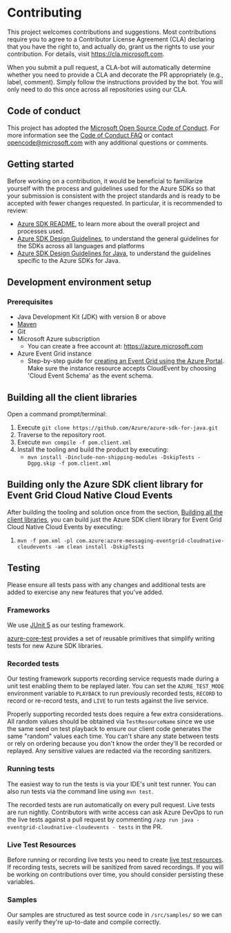 # Contributing

This project welcomes contributions and suggestions. Most contributions require you to agree to a Contributor License
Agreement (CLA) declaring that you have the right to, and actually do, grant us the rights to use your contribution. For
details, visit https://cla.microsoft.com.

When you submit a pull request, a CLA-bot will automatically determine whether you need to provide a CLA and decorate
the PR appropriately (e.g., label, comment). Simply follow the instructions provided by the bot. You will only need to
do this once across all repositories using our CLA.

## Code of conduct

This project has adopted the [Microsoft Open Source Code of Conduct](https://opensource.microsoft.com/codeofconduct/).
For more information see the [Code of Conduct FAQ](https://opensource.microsoft.com/codeofconduct/faq/) or contact
[opencode@microsoft.com](mailto:opencode@microsoft.com) with any additional questions or comments.

## Getting started

Before working on a contribution, it would be beneficial to familiarize yourself with the process and guidelines used
for the Azure SDKs so that your submission is consistent with the project standards and is ready to be accepted with
fewer changes requested. In particular, it is recommended to review:

- [Azure SDK README][github-general], to learn more about the overall project and processes used.
- [Azure SDK Design Guidelines][design-guidelines], to understand the general guidelines for the SDKs across all
  languages and platforms
- [Azure SDK Design Guidelines for Java][java-spec], to understand the guidelines specific to the Azure SDKs for Java.

## Development environment setup

### Prerequisites

- Java Development Kit (JDK) with version 8 or above
- [Maven][maven]
- Git
- Microsoft Azure subscription
    - You can create a free account at: https://azure.microsoft.com
- Azure Event Grid instance
    - Step-by-step guide for [creating an Event Grid using the Azure Portal][event_grid_create]. 
      Make sure the instance resource accepts CloudEvent by choosing 'Cloud Event Schema' as the event schema. 

## Building all the client libraries

Open a command prompt/terminal:
1. Execute `git clone https://github.com/Azure/azure-sdk-for-java.git`
1. Traverse to the repository root.
1. Execute `mvn compile -f pom.client.xml`
1. Install the tooling and build the product by executing:
    * `mvn install -Dinclude-non-shipping-modules -DskipTests -Dgpg.skip -f pom.client.xml`

## Building only the Azure SDK client library for Event Grid Cloud Native Cloud Events

After building the tooling and solution once from the section, [Building all the client libraries](#building-all-the-client-libraries), 
you can build just the Azure SDK client library for Event Grid Cloud Native Cloud Events by executing:
1. `mvn -f pom.xml -pl com.azure:azure-messaging-eventgrid-cloudnative-cloudevents -am clean install -DskipTests`
   
## Testing

Please ensure all tests pass with any changes and additional tests are added to exercise any new features that you've
added.

### Frameworks

We use [JUnit 5](https://junit.org/junit5/docs/current/user-guide/) as our testing framework.

[azure-core-test][core_tests] provides a set of reusable primitives that simplify writing tests for new Azure SDK libraries.

### Recorded tests

Our testing framework supports recording service requests made during a unit test enabling them to be replayed later.
You can set the `AZURE_TEST_MODE` environment variable to `PLAYBACK` to run previously recorded tests, `RECORD` to
record or re-record tests, and `LIVE` to run tests against the live service.

Properly supporting recorded tests does require a few extra considerations. All random values should be obtained via
`TestResourceName` since we use the same seed on test playback to ensure our client code generates the same "random"
values each time. You can't share any state between tests or rely on ordering because you don't know the order they'll
be recorded or replayed. Any sensitive values are redacted via the recording sanitizers.

### Running tests

The easiest way to run the tests is via your IDE's unit test runner. You can also run tests via the command line
using `mvn test`.

The recorded tests are run automatically on every pull request. Live tests are run nightly. Contributors with write
access can ask Azure DevOps to run the live tests against a pull request by commenting 
`/azp run java - eventgrid-cloudnative-cloudevents - tests` in the PR.

### Live Test Resources

Before running or recording live tests you need to create
[live test resources](https://github.com/Azure/azure-sdk-for-java/blob/main/eng/common/TestResources/README.md).
If recording tests, secrets will be sanitized from saved recordings. If you will be working on contributions over time,
you should consider persisting these variables.

### Samples

Our samples are structured as test source code in `/src/samples/` so we can easily verify they're up-to-date and
compile correctly.

<!-- Links -->
[design-guidelines]: https://azuresdkspecs.z5.web.core.windows.net/DesignGuidelines.html
[event_grid_create]: https://docs.microsoft.com/azure/event-grid/custom-event-quickstart-portal
[github-general]: https://github.com/Azure/azure-sdk
[java-spec]: https://azuresdkspecs.z5.web.core.windows.net/JavaSpec.html
[maven]: https://maven.apache.org/
[core_tests]: https://github.com/Azure/azure-sdk-for-java/tree/main/sdk/core/azure-core-test
